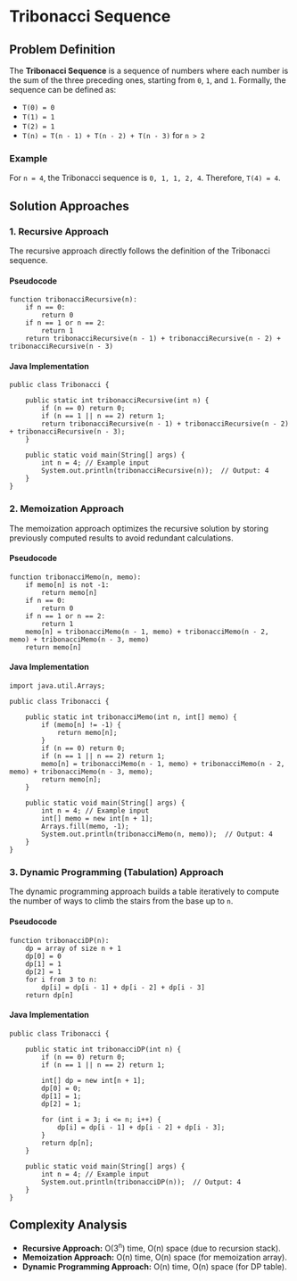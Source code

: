 Tribonacci Sequence
===================

Problem Definition
------------------

The **Tribonacci Sequence** is a sequence of numbers where each number is the sum of the three preceding ones, starting from `0`, `1`, and `1`. Formally, the sequence can be defined as:

*   `T(0) = 0`
*   `T(1) = 1`
*   `T(2) = 1`
*   `T(n) = T(n - 1) + T(n - 2) + T(n - 3)` for `n > 2`

### Example

For `n = 4`, the Tribonacci sequence is `0, 1, 1, 2, 4`. Therefore, `T(4) = 4`.

Solution Approaches
-------------------

### 1\. Recursive Approach

The recursive approach directly follows the definition of the Tribonacci sequence.

#### Pseudocode

    function tribonacciRecursive(n):
        if n == 0:
            return 0
        if n == 1 or n == 2:
            return 1
        return tribonacciRecursive(n - 1) + tribonacciRecursive(n - 2) + tribonacciRecursive(n - 3)
    

#### Java Implementation

    public class Tribonacci {
    
        public static int tribonacciRecursive(int n) {
            if (n == 0) return 0;
            if (n == 1 || n == 2) return 1;
            return tribonacciRecursive(n - 1) + tribonacciRecursive(n - 2) + tribonacciRecursive(n - 3);
        }
    
        public static void main(String[] args) {
            int n = 4; // Example input
            System.out.println(tribonacciRecursive(n));  // Output: 4
        }
    }
    

### 2\. Memoization Approach

The memoization approach optimizes the recursive solution by storing previously computed results to avoid redundant calculations.

#### Pseudocode

    function tribonacciMemo(n, memo):
        if memo[n] is not -1:
            return memo[n]
        if n == 0:
            return 0
        if n == 1 or n == 2:
            return 1
        memo[n] = tribonacciMemo(n - 1, memo) + tribonacciMemo(n - 2, memo) + tribonacciMemo(n - 3, memo)
        return memo[n]
    

#### Java Implementation

    import java.util.Arrays;
    
    public class Tribonacci {
    
        public static int tribonacciMemo(int n, int[] memo) {
            if (memo[n] != -1) {
                return memo[n];
            }
            if (n == 0) return 0;
            if (n == 1 || n == 2) return 1;
            memo[n] = tribonacciMemo(n - 1, memo) + tribonacciMemo(n - 2, memo) + tribonacciMemo(n - 3, memo);
            return memo[n];
        }
    
        public static void main(String[] args) {
            int n = 4; // Example input
            int[] memo = new int[n + 1];
            Arrays.fill(memo, -1);
            System.out.println(tribonacciMemo(n, memo));  // Output: 4
        }
    }
    

### 3\. Dynamic Programming (Tabulation) Approach

The dynamic programming approach builds a table iteratively to compute the number of ways to climb the stairs from the base up to `n`.

#### Pseudocode

    function tribonacciDP(n):
        dp = array of size n + 1
        dp[0] = 0
        dp[1] = 1
        dp[2] = 1
        for i from 3 to n:
            dp[i] = dp[i - 1] + dp[i - 2] + dp[i - 3]
        return dp[n]
    

#### Java Implementation

    public class Tribonacci {
    
        public static int tribonacciDP(int n) {
            if (n == 0) return 0;
            if (n == 1 || n == 2) return 1;
    
            int[] dp = new int[n + 1];
            dp[0] = 0;
            dp[1] = 1;
            dp[2] = 1;
    
            for (int i = 3; i <= n; i++) {
                dp[i] = dp[i - 1] + dp[i - 2] + dp[i - 3];
            }
            return dp[n];
        }
    
        public static void main(String[] args) {
            int n = 4; // Example input
            System.out.println(tribonacciDP(n));  // Output: 4
        }
    }
    

Complexity Analysis
-------------------

*   **Recursive Approach:** O(3<sup>n</sup>) time, O(n) space (due to recursion stack).
*   **Memoization Approach:** O(n) time, O(n) space (for memoization array).
*   **Dynamic Programming Approach:** O(n) time, O(n) space (for DP table).